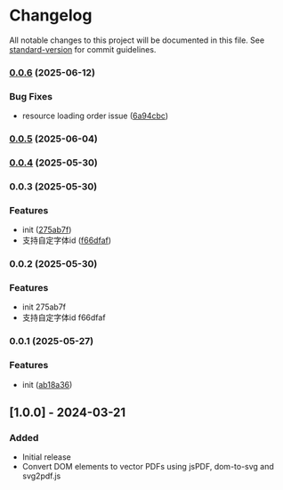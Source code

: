 # Changelog

All notable changes to this project will be documented in this file. See [standard-version](https://github.com/conventional-changelog/standard-version) for commit guidelines.

### [0.0.6](https://github.com/xzboss/dom-to-vector-pdf/compare/v0.0.5...v0.0.6) (2025-06-12)


### Bug Fixes

* resource loading order issue ([6a94cbc](https://github.com/xzboss/dom-to-vector-pdf/commit/6a94cbc4876cdf5b0161f2104cd05cdb4f4692d0))

### [0.0.5](https://github.com/xzboss/dom-to-vector-pdf/compare/v0.0.4...v0.0.5) (2025-06-04)

### [0.0.4](https://github.com/xzboss/dom-to-vector-pdf/compare/v0.0.3...v0.0.4) (2025-05-30)

### 0.0.3 (2025-05-30)


### Features

* init ([275ab7f](https://github.com/xzboss/dom-to-vector-pdf/commit/275ab7fe62bb8df84e074c2211d47f22f63f6833))
* 支持自定字体id ([f66dfaf](https://github.com/xzboss/dom-to-vector-pdf/commit/f66dfafcd0436ee4f1787dd8d73641d9fd344422))

### 0.0.2 (2025-05-30)


### Features

* init 275ab7f
* 支持自定字体id f66dfaf

### 0.0.1 (2025-05-27)

### Features

- init ([ab18a36](https://github.com/xzboss/dom-to-vector-pdf/commit/ab18a36091a292392a7eef0d3745644f8400ee15))

## [1.0.0] - 2024-03-21

### Added

- Initial release
- Convert DOM elements to vector PDFs using jsPDF, dom-to-svg and svg2pdf.js
